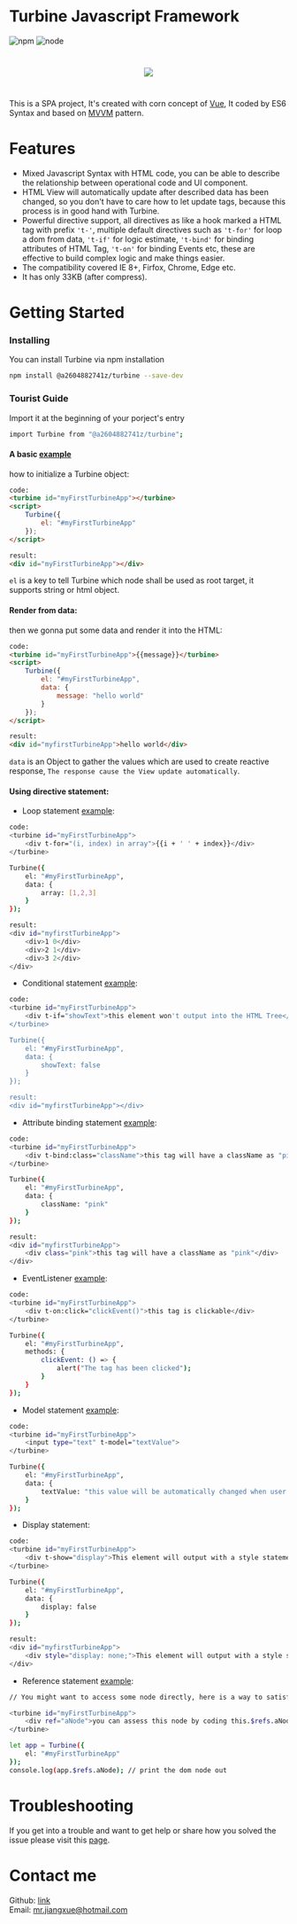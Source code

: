 # Turbine Javascript Framework
![npm](https://img.shields.io/badge/npm-5.6.0-brightgreen.svg)
![node](https://img.shields.io/badge/node-8.11.3-brightgreen.svg)

<div style="text-align:center; margin: 40px 0;"><img src="https://raw.githubusercontent.com/rickysna/turbine/master/src/logo.png"/></div>

This is a SPA project, It's created with corn concept of [Vue](https://github.com/vuejs/vue), It coded by ES6 Syntax and based on [MVVM](https://en.wikipedia.org/wiki/Model%E2%80%93view%E2%80%93viewmodel) pattern.

# Features
- Mixed Javascript Syntax with HTML code, you can be able to describe the relationship between operational code and UI component.
- HTML View will automatically update after described data has been changed, so you don't have to care how to let update tags, because this process is in good hand with Turbine.
- Powerful directive support, all directives as like a hook marked a HTML tag with prefix `'t-'`, multiple default directives such as `'t-for'` for loop a dom from data, `'t-if'` for logic estimate, `'t-bind'` for binding attributes of HTML Tag, `'t-on'` for binding Events etc, these are effective to build complex logic and make things easier.
- The compatibility covered IE 8+, Firfox, Chrome, Edge etc.
- It has only 33KB (after compress).


# Getting Started


### Installing
You can install Turbine via npm installation
```bash
npm install @a2604882741z/turbine --save-dev
```

### Tourist Guide
Import it at the beginning of your porject's entry
```bash
import Turbine from "@a2604882741z/turbine";
```

#### A basic [example](https://codesandbox.io/s/turbinestartup-4p8xu?fontsize=14)
how to initialize a Turbine object:
```HTML
code:
<turbine id="myFirstTurbineApp"></turbine>
<script>
	Turbine({
    	el: "#myFirstTurbineApp"
    });
</script>

result:
<div id="myFirstTurbineApp"></div>
```
`el` is a key to tell Turbine which node shall be used as root target, it supports string or html object.


#### Render from data:
then we gonna put some data and render it into the HTML:
```HTML
code:
<turbine id="myFirstTurbineApp">{{message}}</turbine>
<script>
	Turbine({
    	el: "#myFirstTurbineApp",
        data: {
        	message: "hello world"
        }
    });
</script>

result:
<div id="myfirstTurbineApp">hello world</div>
```
`data` is an Object to gather the values which are used to create reactive response, `The response cause the View update automatically`.

#### Using directive statement:
- Loop statement [example](https://codesandbox.io/s/turbineinitialization-c83n3?fontsize=14):
```bash
code:
<turbine id="myFirstTurbineApp">
	<div t-for="(i, index) in array">{{i + ' ' + index}}</div>
</turbine>

Turbine({
    el: "#myFirstTurbineApp",
    data: {
      	array: [1,2,3]
    }
});

result:
<div id="myfirstTurbineApp">
	<div>1 0</div>
	<div>2 1</div>
	<div>3 2</div>
</div>
```
- Conditional statement [example](https://codesandbox.io/s/turbineconditionstatement-t8ju0?fontsize=14):
```bash
code:
<turbine id="myFirstTurbineApp">
	<div t-if="showText">this element won't output into the HTML Tree</div>
</turbine>

Turbine({
    el: "#myFirstTurbineApp",
    data: {
      	showText: false
    }
});

result:
<div id="myfirstTurbineApp"></div>
```
- Attribute binding statement [example](https://codesandbox.io/s/turbineinitialization-903iy?fontsize=14):
```bash
code:
<turbine id="myFirstTurbineApp">
	<div t-bind:class="className">this tag will have a className as "pink"</div>
</turbine>

Turbine({
    el: "#myFirstTurbineApp",
    data: {
      	className: "pink"
    }
});

result:
<div id="myfirstTurbineApp">
	<div class="pink">this tag will have a className as "pink"</div>
</div>
```
- EventListener [example](https://codesandbox.io/s/turbineeventbinding-2zqly?fontsize=14):
```bash
code:
<turbine id="myFirstTurbineApp">
	<div t-on:click="clickEvent()">this tag is clickable</div>
</turbine>

Turbine({
    el: "#myFirstTurbineApp",
	methods: {
    	clickEvent: () => {
        	alert("The tag has been clicked");
        }
    }
});
```
- Model statement [example](https://codesandbox.io/s/turbineinitialization-tfv6f?fontsize=14):
```bash
code:
<turbine id="myFirstTurbineApp">
	<input type="text" t-model="textValue">
</turbine>

Turbine({
    el: "#myFirstTurbineApp",
    data: {
    	textValue: "this value will be automatically changed when user changes the input value"
    }
});
```
- Display statement:
```bash
code:
<turbine id="myFirstTurbineApp">
	<div t-show="display">This element will output with a style statement "display: none;"</div>
</turbine>

Turbine({
    el: "#myFirstTurbineApp",
    data: {
    	display: false
    }
});

result:
<div id="myfirstTurbineApp">
	<div style="display: none;">This element will output with a style statement "display: none;"</div>
</div>
```
- Reference statement [example](https://codesandbox.io/s/turbinereferencestatement-00fm6?fontsize=14):
```bash
// You might want to access some node directly, here is a way to satisfy your wish by using `ref` as an attribute on tag.

<turbine id="myFirstTurbineApp">
	<div ref="aNode">you can assess this node by coding this.$refs.aNode</div>
</turbine>

let app = Turbine({
    el: "#myFirstTurbineApp"
});
console.log(app.$refs.aNode); // print the dom node out
```




# Troubleshooting
If you get into a trouble and want to get help or share how you solved the issue please visit this [page](https://github.com/a2604882741z/turbine/issues).

# Contact me
Github: [link](https://github.com/rickysna/)<br>
Email: [mr.jiangxue@hotmail.com](mailto:mr.jiangxue@hotmail.com)